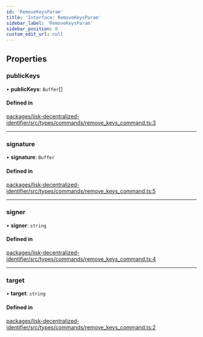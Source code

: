 ```yaml
---
id: 'RemoveKeysParam'
title: 'Interface: RemoveKeysParam'
sidebar_label: 'RemoveKeysParam'
sidebar_position: 0
custom_edit_url: null
---
```


## Properties

### publicKeys

• **publicKeys**: `Buffer`[]

#### Defined in

[packages/lisk-decentralized-identifier/src/types/commands/remove_keys_command.ts:3](https://github.com/aldhosutra/lisk-did/blob/6db44d1/packages/lisk-decentralized-identifier/src/types/commands/remove_keys_command.ts#L3)

---

### signature

• **signature**: `Buffer`

#### Defined in

[packages/lisk-decentralized-identifier/src/types/commands/remove_keys_command.ts:5](https://github.com/aldhosutra/lisk-did/blob/6db44d1/packages/lisk-decentralized-identifier/src/types/commands/remove_keys_command.ts#L5)

---

### signer

• **signer**: `string`

#### Defined in

[packages/lisk-decentralized-identifier/src/types/commands/remove_keys_command.ts:4](https://github.com/aldhosutra/lisk-did/blob/6db44d1/packages/lisk-decentralized-identifier/src/types/commands/remove_keys_command.ts#L4)

---

### target

• **target**: `string`

#### Defined in

[packages/lisk-decentralized-identifier/src/types/commands/remove_keys_command.ts:2](https://github.com/aldhosutra/lisk-did/blob/6db44d1/packages/lisk-decentralized-identifier/src/types/commands/remove_keys_command.ts#L2)

